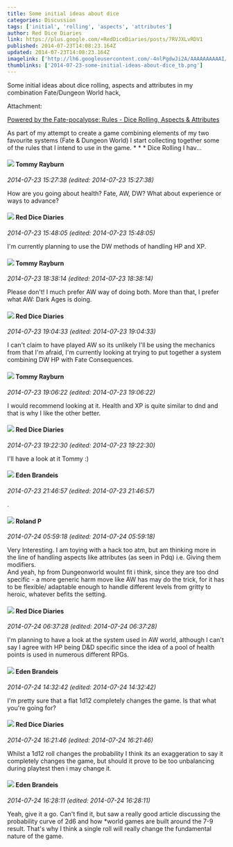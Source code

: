 ```yaml
---
title: Some initial ideas about dice
categories: Discussion
tags: ['initial', 'rolling', 'aspects', 'attributes']
author: Red Dice Diaries
link: https://plus.google.com/+RedDiceDiaries/posts/7RVJXLvRDV1
published: 2014-07-23T14:08:23.164Z
updated: 2014-07-23T14:08:23.164Z
imagelink: ['http://lh6.googleusercontent.com/-4nlPgdwJi2A/AAAAAAAAAAI/AAAAAAAAAuI/jxc9gy-ODMU/s512-c/photo.jpg']
thumblinks: ['2014-07-23-some-initial-ideas-about-dice_tb.png']
---
```


Some initial ideas about dice rolling, aspects and attributes in my combination Fate/Dungeon World hack,


Attachment:

<a href='http://reddicediaries.blogspot.com/2014/07/powered-by-fate-pocalypse-rules-dice.html'>Powered by the Fate-pocalypse: Rules - Dice Rolling, Aspects & Attributes</a>


As part of my attempt to create a game combining elements of my two favourite systems (Fate & Dungeon World) I start collecting together some of the rules that I intend to use in the game.    * * *      Dice Rolling     I hav...
<div id='comment z13wf3fohxzohfgla23mup3phqy4zjn2o'>
  <h4><img src='{{site.baseurl}}//images/avatars/104591880381730141397_photo.jpg'> Tommy Rayburn</h4>
      <p><cite>2014-07-23 15:27:38 (edited: 2014-07-23 15:27:38)</cite></p>
        <p>How are you going about health? Fate, AW, DW? What about experience or ways to advance?</p>
</div>
        

<div id='comment z13wf3fohxzohfgla23mup3phqy4zjn2o'>
  <h4><img src='{{site.baseurl}}//images/avatars/100662698267895582168_photo.jpg'> Red Dice Diaries</h4>
      <p><cite>2014-07-23 15:48:05 (edited: 2014-07-23 15:48:05)</cite></p>
        <p>I&#39;m currently planning to use the DW methods of handling HP and XP.</p>
</div>
        

<div id='comment z13wf3fohxzohfgla23mup3phqy4zjn2o'>
  <h4><img src='{{site.baseurl}}//images/avatars/104591880381730141397_photo.jpg'> Tommy Rayburn</h4>
      <p><cite>2014-07-23 18:38:14 (edited: 2014-07-23 18:38:14)</cite></p>
        <p>Please don&#39;t! I much prefer AW way of doing both. More than that, I prefer what AW: Dark Ages is doing.</p>
</div>
        

<div id='comment z13wf3fohxzohfgla23mup3phqy4zjn2o'>
  <h4><img src='{{site.baseurl}}//images/avatars/100662698267895582168_photo.jpg'> Red Dice Diaries</h4>
      <p><cite>2014-07-23 19:04:33 (edited: 2014-07-23 19:04:33)</cite></p>
        <p>I can&#39;t claim to have played AW so its unlikely I&#39;ll be using the mechanics from that I&#39;m afraid, I&#39;m currently looking at trying to put together a system combining DW HP with Fate Consequences.</p>
</div>
        

<div id='comment z13wf3fohxzohfgla23mup3phqy4zjn2o'>
  <h4><img src='{{site.baseurl}}//images/avatars/104591880381730141397_photo.jpg'> Tommy Rayburn</h4>
      <p><cite>2014-07-23 19:06:22 (edited: 2014-07-23 19:06:22)</cite></p>
        <p>I would recommend looking at it. Health and XP is quite similar to dnd and that is why I like the other better.</p>
</div>
        

<div id='comment z13wf3fohxzohfgla23mup3phqy4zjn2o'>
  <h4><img src='{{site.baseurl}}//images/avatars/100662698267895582168_photo.jpg'> Red Dice Diaries</h4>
      <p><cite>2014-07-23 19:22:30 (edited: 2014-07-23 19:22:30)</cite></p>
        <p>I&#39;ll have a look at it Tommy :)</p>
</div>
        

<div id='comment z13wf3fohxzohfgla23mup3phqy4zjn2o'>
  <h4><img src='{{site.baseurl}}//images/avatars/105506985637359571838_photo.jpg'> Eden Brandeis</h4>
      <p><cite>2014-07-23 21:46:57 (edited: 2014-07-23 21:46:57)</cite></p>
        <p>.</p>
</div>
        

<div id='comment z13wf3fohxzohfgla23mup3phqy4zjn2o'>
  <h4><img src='{{site.baseurl}}//images/avatars/110384865323265614483_photo.jpg'> Roland P</h4>
      <p><cite>2014-07-24 05:59:18 (edited: 2014-07-24 05:59:18)</cite></p>
        <p>Very Interesting. I am toying with a hack too atm, but am thinking more in the line of handling aspects like attributes (as seen in Pdq) i.e. Giving them modifiers.<br />And yeah, hp from Dungeonworld woulnt fit i think, since they are too dnd specific - a more generic harm move like AW has may do the trick, for it has to be flexible/ adaptable enough to handle different levels from gritty to heroic, whatever befits the setting.</p>
</div>
        

<div id='comment z13wf3fohxzohfgla23mup3phqy4zjn2o'>
  <h4><img src='{{site.baseurl}}//images/avatars/100662698267895582168_photo.jpg'> Red Dice Diaries</h4>
      <p><cite>2014-07-24 06:37:28 (edited: 2014-07-24 06:37:28)</cite></p>
        <p>I&#39;m planning to have a look at the system used in AW world, although I can&#39;t say I agree with HP being D&amp;D specific since the idea of a pool of health points is used in numerous different RPGs.</p>
</div>
        

<div id='comment z13wf3fohxzohfgla23mup3phqy4zjn2o'>
  <h4><img src='{{site.baseurl}}//images/avatars/105506985637359571838_photo.jpg'> Eden Brandeis</h4>
      <p><cite>2014-07-24 14:32:42 (edited: 2014-07-24 14:32:42)</cite></p>
        <p>I&#39;m pretty sure that a flat 1d12 completely changes the game. Is that what you&#39;re going for?</p>
</div>
        

<div id='comment z13wf3fohxzohfgla23mup3phqy4zjn2o'>
  <h4><img src='{{site.baseurl}}//images/avatars/100662698267895582168_photo.jpg'> Red Dice Diaries</h4>
      <p><cite>2014-07-24 16:21:46 (edited: 2014-07-24 16:21:46)</cite></p>
        <p>Whilst a 1d12 roll changes the probability I think its an exaggeration to say it completely changes the game, but should it prove to be too unbalancing during playtest then i may change it.</p>
</div>
        

<div id='comment z13wf3fohxzohfgla23mup3phqy4zjn2o'>
  <h4><img src='{{site.baseurl}}//images/avatars/105506985637359571838_photo.jpg'> Eden Brandeis</h4>
      <p><cite>2014-07-24 16:28:11 (edited: 2014-07-24 16:28:11)</cite></p>
        <p>Yeah, give it a go. Can&#39;t find it, but saw a really good article discussing the probability curve of 2d6 and how *world games are built around the 7-9 result. That&#39;s why I think a single roll will really change the fundamental nature of the game.</p>
</div>
        